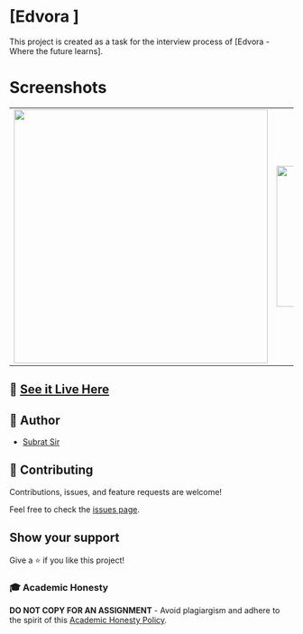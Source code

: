 # [Edvora ]

This project is created as a task for the interview process of [Edvora - Where the future learns].

# Screenshots

<table>
  <Tr>
    <td>
      <img src="https://github.com/subratsir/edvora/blob/main/img/img1.JPG" width=450 height=auto />
    </td>
    <td>
      <img src="https://github.com/subratsir/edvora/blob/main/img/img2.JPG" width=250 height=auto />
    </td>
    <td>
      <img src="https://github.com/subratsir/edvora/blob/main/img/img3.JPG" width=250 height=auto />
    </td>
  </tr>
</table>

## 🧰 [See it Live Here](https://edvora-subrata.web.app/)

## 👋 Author
- [Subrat Sir](https://github.com/subratsir)

## 🤝 Contributing

Contributions, issues, and feature requests are welcome!

Feel free to check the [issues page](https://github.com/subratsir/Entertainment-Zone/issues).

## Show your support

Give a ⭐️ if you like this project!


### 🎓 Academic Honesty

**DO NOT COPY FOR AN ASSIGNMENT** - Avoid plagiargism and adhere to the spirit of this [Academic Honesty Policy](https://www.freecodecamp.org/news/academic-honesty-policy/).
